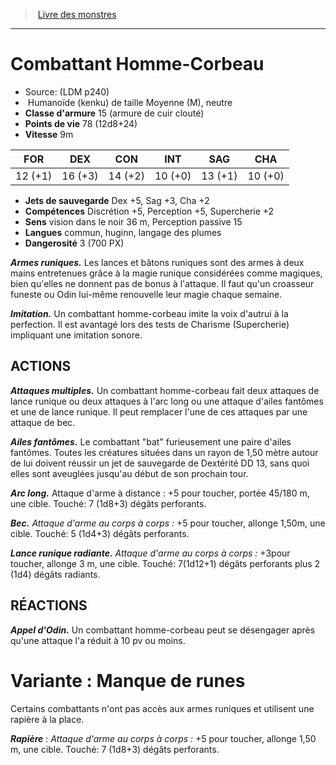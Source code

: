 ﻿> [Livre des monstres](tome_of_beasts.md)

---

# Combattant Homme-Corbeau

- Source: (LDM p240)
-  Humanoïde (kenku) de taille Moyenne (M), neutre
- **Classe d'armure** 15 (armure de cuir clouté)
- **Points de vie** 78 (12d8+24)
- **Vitesse** 9m

|FOR|DEX|CON|INT|SAG|CHA|
|---|---|---|---|---|---|
|12 (+1)|16 (+3)|14 (+2)|10 (+0)|13 (+1)|10 (+0)|

- **Jets de sauvegarde** Dex +5, Sag +3, Cha +2
- **Compétences** Discrétion +5, Perception +5, Supercherie +2
- **Sens** vision dans le noir 36 m, Perception passive 15
- **Langues** commun, huginn, langage des plumes
- **Dangerosité** 3 (700 PX)

**_Armes runiques._** Les lances et bâtons runiques sont des armes à deux mains entretenues grâce à la magie runique considérées comme magiques, bien qu'elles ne donnent pas de bonus à l'attaque. Il faut qu'un croasseur funeste ou Odin lui-même renouvelle leur magie chaque semaine.

**_Imitation._** Un combattant homme-corbeau imite la voix d'autrui à la perfection. Il est avantagé lors des tests de Charisme (Supercherie) impliquant une imitation sonore.

## ACTIONS

**_Attaques multiples._** Un combattant homme-corbeau fait deux attaques de lance runique ou deux attaques à l'arc long ou une attaque d'ailes fantômes et une de lance runique. Il peut remplacer l'une de ces attaques par une attaque de bec.

**_Ailes fantômes._** Le combattant "bat" furieusement une paire d'ailes fantômes. Toutes les créatures situées dans un rayon de 1,50 mètre autour de lui doivent réussir un jet de sauvegarde de Dextérité DD 13, sans quoi elles sont aveuglées jusqu'au début de son prochain tour.

**_Arc long._** Attaque d'arme à distance : +5 pour toucher, portée 45/180 m, une cible. Touché: 7 (1d8+3) dégâts perforants.

**_Bec._** _Attaque d'arme au corps à corps :_ +5 pour toucher, allonge 1,50m, une cible. Touché: 5 (1d4+3) dégâts perforants.

**_Lance runique radiante._** _Attaque d'arme au corps à corps :_ +3pour toucher, allonge 3 m, une cible. Touché: 7(1d12+1) dégâts perforants plus 2 (1d4) dégâts radiants.

## RÉACTIONS

**_Appel d'Odin._** Un combattant homme-corbeau peut se désengager après qu'une attaque l'a réduit à 10 pv ou moins.

# Variante : Manque de runes

Certains combattants n'ont pas accès aux armes runiques et utilisent une rapière à la place.

**_Rapière_** : _Attaque d'arme au corps à corps :_ +5 pour toucher, allonge 1,50 m, une cible. Touché: 7 (1d8+3) dégâts perforants.

